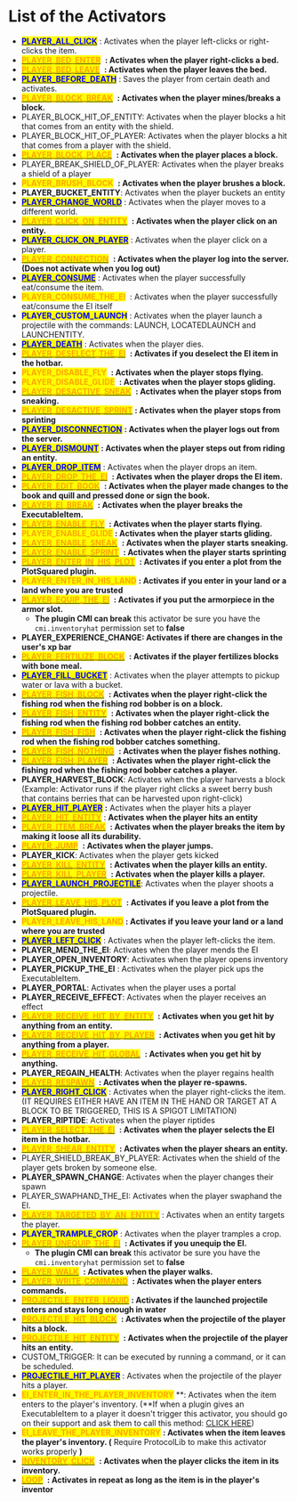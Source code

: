 # List of the Activators

* [<mark style="color:blue;">**PLAYER\_ALL\_CLICK**</mark>](list-of-the-activators.md#player\_all\_click) : Activates when the player left-clicks or right-clicks the item.
* [<mark style="color:orange;">**PLAYER\_BED\_ENTER**</mark>](list-of-the-activators.md#player\_bed\_enter) <img src="../../../.gitbook/assets/Executable Items Color3.png" alt="" data-size="line"> **: Activates when the player right-clicks a bed.**
* [<mark style="color:orange;">**PLAYER\_BED\_LEAVE**</mark>](list-of-the-activators.md#player\_bed\_leave) <img src="../../../.gitbook/assets/Executable Items Color3.png" alt="" data-size="line"> **: Activates when the player leaves the bed.**
* [<mark style="color:blue;">**PLAYER\_BEFORE\_DEATH**</mark>](list-of-the-activators.md#player\_before\_death) : Saves the player from certain death and activates.
* [<mark style="color:orange;">**PLAYER\_BLOCK\_BREAK**</mark>](list-of-the-activators.md#player\_block\_break) <img src="../../../.gitbook/assets/Executable Items Color3.png" alt="" data-size="line"> **: Activates when the player mines/breaks a block.**
* PLAYER\_BLOCK\_HIT\_OF\_ENTITY: Activates when the player blocks a hit that comes from an entity with the shield.
* PLAYER\_BLOCK\_HIT\_OF\_PLAYER: Activates when the player blocks a hit that comes from a player with the shield.
* [<mark style="color:orange;">**PLAYER\_BLOCK\_PLACE**</mark>](list-of-the-activators.md#player\_block\_place) <img src="../../../.gitbook/assets/Executable Items Color3.png" alt="" data-size="line"> **: Activates when the player places a block.**
* PLAYER\_BREAK\_SHIELD\_OF\_PLAYER: Activates when the player breaks a shield of a player
* <mark style="color:orange;">**PLAYER\_BRUSH\_BLOCK**</mark> <img src="../../../.gitbook/assets/Executable Items Color3.png" alt="" data-size="line"> **: Activates when the player brushes a block.**
* **PLAYER\_BUCKET\_ENTITY**: Activates when the player buckets an entity
* [<mark style="color:blue;">**PLAYER\_CHANGE\_WORLD**</mark>](list-of-the-activators.md#player\_change\_world) : Activates when the player moves to a different world.
* [<mark style="color:orange;">**PLAYER\_CLICK\_ON\_ENTITY**</mark>](list-of-the-activators.md#player\_click\_on\_entity) <img src="../../../.gitbook/assets/Executable Items Color3.png" alt="" data-size="line"> **: Activates when the player click on an entity.**
* [<mark style="color:blue;">**PLAYER\_CLICK\_ON\_PLAYER**</mark>](list-of-the-activators.md#player\_click\_on\_player) : Activates when the player click on a player.
* [<mark style="color:orange;">**PLAYER\_CONNECTION**</mark>](list-of-the-activators.md#player\_connection) <img src="../../../.gitbook/assets/Executable Items Color3.png" alt="" data-size="line"> **: Activates when the player log into the server. (Does not activate when you log out)**
* [<mark style="color:blue;">**PLAYER\_CONSUME**</mark>](list-of-the-activators.md#player\_consume) : Activates when the player successfully eat/consume the item.
* <mark style="color:orange;">**PLAYER\_CONSUME\_THE\_EI**</mark> <img src="../../../.gitbook/assets/Executable Items Color3.png" alt="" data-size="line"> : Activates when the player successfully eat/consume the EI itself
* <mark style="color:blue;">**PLAYER\_CUSTOM\_LAUNCH**</mark> : Activates when the player launch a projectile with the commands: LAUNCH, LOCATEDLAUNCH and LAUNCHENTITY.
* [<mark style="color:blue;">**PLAYER\_DEATH**</mark>](list-of-the-activators.md#player\_death) : Activates when the player dies.
* [<mark style="color:orange;">**PLAYER\_DESELECT\_THE\_EI**</mark>](list-of-the-activators.md#player\_deselect\_the\_ei) <img src="../../../.gitbook/assets/Executable Items Color3.png" alt="" data-size="line"> **: Activates if you deselect the EI item in the hotbar.**
* <mark style="color:orange;">**PLAYER\_DISABLE\_FLY**</mark> <img src="../../../.gitbook/assets/Executable Items Color3.png" alt="" data-size="line"> **: Activates when the player stops flying.**
* <mark style="color:orange;">**PLAYER\_DISABLE\_GLIDE**</mark> <img src="../../../.gitbook/assets/Executable Items Color3.png" alt="" data-size="line"> **: Activates when the player stops gliding.**
* [<mark style="color:orange;">**PLAYER\_DESACTIVE\_SNEAK**</mark>](list-of-the-activators.md#player\_desactive\_sneak) <img src="../../../.gitbook/assets/Executable Items Color3.png" alt="" data-size="line"> **: Activates when the player stops from sneaking.**&#x20;
* [<mark style="color:orange;">**PLAYER\_DESACTIVE\_SPRINT**</mark>](list-of-the-activators.md#player\_desactive\_sprint)<img src="../../../.gitbook/assets/Executable Items Color3.png" alt="" data-size="line"> **: Activates when the player stops from sprinting**
* [<mark style="color:blue;">**PLAYER\_DISCONNECTION**</mark>](list-of-the-activators.md#player\_deconnection) **: Activates when the player logs out from the server.**&#x20;
* [<mark style="color:blue;">**PLAYER\_DISMOUNT**</mark>](list-of-the-activators.md#player\_dismount) **: Activates when the player steps out from riding an entity.**&#x20;
* [<mark style="color:blue;">**PLAYER\_DROP\_ITEM**</mark>](list-of-the-activators.md#player\_drop\_item) : Activates when the player drops an item.
* [<mark style="color:orange;">**PLAYER\_DROP\_THE\_EI**</mark>](list-of-the-activators.md#player\_drop\_the\_ei) <img src="../../../.gitbook/assets/Executable Items Color3.png" alt="" data-size="line"> **: Activates when the player drops the EI item.**
* [<mark style="color:orange;">**PLAYER\_EDIT\_BOOK**</mark>](list-of-the-activators.md#player\_edit\_book) <img src="../../../.gitbook/assets/Executable Items Color3.png" alt="" data-size="line"> **: Activates when the player made changes to the book and quill and pressed done or sign the book.**
* [<mark style="color:orange;">**PLAYER\_EI\_BREAK**</mark>](list-of-the-activators.md#player\_item\_break) <img src="../../../.gitbook/assets/Executable Items Color3.png" alt="" data-size="line"> **: Activates when the player breaks the ExecutableItem.**
* [<mark style="color:orange;">**PLAYER\_ENABLE\_FLY**</mark>](list-of-the-activators.md#player\_active\_fly) <img src="../../../.gitbook/assets/Executable Items Color3.png" alt="" data-size="line"> **: Activates when the player starts flying.**
* <mark style="color:orange;">**PLAYER\_ENABLE\_GLIDE**</mark><img src="../../../.gitbook/assets/Executable Items Color3.png" alt="" data-size="line"> **: Activates when the player starts gliding.**
* [<mark style="color:orange;">**PLAYER\_ENABLE\_SNEAK**</mark>](list-of-the-activators.md#player\_active\_sneak) <img src="../../../.gitbook/assets/Executable Items Color3.png" alt="" data-size="line"> **: Activates when the player starts sneaking.**
* [<mark style="color:orange;">**PLAYER\_ENABLE\_SPRINT**</mark>](list-of-the-activators.md#player\_active\_sprint) <img src="../../../.gitbook/assets/Executable Items Color3.png" alt="" data-size="line"> **: Activates when the player starts sprinting**
* [<mark style="color:orange;">**PLAYER\_ENTER\_IN\_HIS\_PLOT**</mark>](list-of-the-activators.md#player\_enter\_in\_his\_plot) <img src="../../../.gitbook/assets/Executable Items Color3.png" alt="" data-size="line"> **: Activates if you enter a plot from the PlotSquared plugin.**
* <mark style="color:orange;">**PLAYER\_ENTER\_IN\_HIS\_LAND**</mark> <img src="../../../.gitbook/assets/Executable Items Color3.png" alt="" data-size="line">**: Activates if you enter in your land or a land where you are trusted**
* [<mark style="color:orange;">**PLAYER\_EQUIP\_THE\_EI**</mark>](list-of-the-activators.md#player\_equip\_the\_ei) <img src="../../../.gitbook/assets/Executable Items Color3.png" alt="" data-size="line"> **: Activates if you put the armorpiece in the armor slot.**
  * **The plugin CMI can break** this activator be sure you have the `cmi.inventoryhat` permission set to **false**&#x20;
* **PLAYER\_EXPERIENCE\_CHANGE: Activates if there are changes in the user's xp bar**
* [<mark style="color:orange;">**PLAYER\_FERTILIZE\_BLOCK**</mark>](list-of-the-activators.md#player\_fertilize\_block) <img src="../../../.gitbook/assets/Executable Items Color3.png" alt="" data-size="line"> **: Activates if the player fertilizes blocks with bone meal.**
* [<mark style="color:blue;">**PLAYER\_FILL\_BUCKET**</mark>](list-of-the-activators.md#player\_fill\_bucket) : Activates when the player attempts to pickup water or lava with a bucket.
* [<mark style="color:orange;">**PLAYER\_FISH\_BLOCK**</mark>](list-of-the-activators.md#player\_fish\_block) <img src="../../../.gitbook/assets/Executable Items Color3.png" alt="" data-size="line"> **: Activates when the player right-click the fishing rod when the fishing rod bobber is on a block.**
* [<mark style="color:orange;">**PLAYER\_FISH\_ENTITY**</mark>](list-of-the-activators.md#player\_fish\_entity) <img src="../../../.gitbook/assets/Executable Items Color3.png" alt="" data-size="line"> **: Activates when the player right-click the fishing rod when the fishing rod bobber catches an entity.**
* [<mark style="color:orange;">**PLAYER\_FISH\_FISH**</mark>](list-of-the-activators.md#player\_fish\_fish) <img src="../../../.gitbook/assets/Executable Items Color3.png" alt="" data-size="line"> **: Activates when the player right-click the fishing rod when the fishing rod bobber catches something.**
* [<mark style="color:orange;">**PLAYER\_FISH\_NOTHING**</mark>](list-of-the-activators.md#player\_fish\_nothing) <img src="../../../.gitbook/assets/Executable Items Color3.png" alt="" data-size="line"> **: Activates when the player fishes nothing.**
* [<mark style="color:orange;">**PLAYER\_FISH\_PLAYER**</mark>](list-of-the-activators.md#player\_fish\_player) <img src="../../../.gitbook/assets/Executable Items Color3.png" alt="" data-size="line"> **: Activates when the player right-click the fishing rod when the fishing rod bobber catches a player.**
* **PLAYER\_HARVEST\_BLOCK**: Activates when the player harvests a block (Example: Activator runs if the player right clicks a sweet berry bush that contains berries that can be harvested upon right-click)
* [<mark style="color:blue;">**PLAYER\_HIT\_PLAYER**</mark>](list-of-the-activators.md#player\_hit\_player) **:** Activates when the player hits a player
* [<mark style="color:orange;">**PLAYER\_HIT\_ENTITY**</mark>](list-of-the-activators.md#player\_hit\_entity) <img src="../../../.gitbook/assets/Executable Items Color3.png" alt="" data-size="line">: **Activates when the player hits an entity**&#x20;
* [<mark style="color:orange;">**PLAYER\_ITEM\_BREAK**</mark>](list-of-the-activators.md#player\_item\_break) <img src="../../../.gitbook/assets/Executable Items Color3.png" alt="" data-size="line"> **: Activates when the player breaks the item by making it loose all its durability.**
* [<mark style="color:orange;">**PLAYER\_JUMP**</mark>](list-of-the-activators.md#player\_jump) <img src="../../../.gitbook/assets/Executable Items Color3.png" alt="" data-size="line"> **: Activates when the player jumps.**
* **PLAYER\_KICK**: Activates when the player gets kicked
* [<mark style="color:orange;">**PLAYER\_KILL\_ENTITY**</mark>](list-of-the-activators.md#player\_kill\_entity) <img src="../../../.gitbook/assets/Executable Items Color3.png" alt="" data-size="line"> **: Activates when the player kills an entity.**
* [<mark style="color:orange;">**PLAYER\_KILL\_PLAYER**</mark>](list-of-the-activators.md#player\_kill\_player) <img src="../../../.gitbook/assets/Executable Items Color3.png" alt="" data-size="line"> **: Activates when the player kills a player.**
* [<mark style="color:blue;">**PLAYER\_LAUNCH\_PROJECTILE**</mark>](list-of-the-activators.md#player\_launch\_projectile): Activates when the player shoots a projectile.
* [<mark style="color:orange;">**PLAYER\_LEAVE\_HIS\_PLOT**</mark>](list-of-the-activators.md#player\_leave\_his\_plot) <img src="../../../.gitbook/assets/Executable Items Color3.png" alt="" data-size="line"> **: Activates if you leave a plot from the PlotSquared plugin.**
* <mark style="color:orange;">**PLAYER\_LEAVE\_HIS\_LAND**</mark> <img src="../../../.gitbook/assets/Executable Items Color3.png" alt="" data-size="line">**: Activates if you leave your land or a land where you are trusted**
* [<mark style="color:blue;">**PLAYER\_LEFT\_CLICK**</mark>](list-of-the-activators.md#player\_left\_click) : Activates when the player left-clicks the item.
* **PLAYER\_MEND\_THE\_EI**: Activates when the player mends the EI
* **PLAYER\_OPEN\_INVENTORY**: Activates when the player opens inventory
* **PLAYER\_PICKUP\_THE\_EI** : Activates when the player pick ups the ExecutableItem.
* **PLAYER\_PORTAL**: Activates when the player uses a portal
* **PLAYER\_RECEIVE\_EFFECT**: Activates when the player receives an effect
* [<mark style="color:orange;">**PLAYER\_RECEIVE\_HIT\_BY\_ENTITY**</mark>](list-of-the-activators.md#player\_receive\_hit\_by\_entity) <img src="../../../.gitbook/assets/Executable Items Color3.png" alt="" data-size="line"> **: Activates when you get hit by anything from an entity.**
* [<mark style="color:orange;">**PLAYER\_RECEIVE\_HIT\_BY\_PLAYER**</mark>](list-of-the-activators.md#player\_receive\_hit\_by\_player) <img src="../../../.gitbook/assets/Executable Items Color3.png" alt="" data-size="line"> **: Activates when you get hit by anything from a player.**
* [<mark style="color:orange;">**PLAYER\_RECEIVE\_HIT\_GLOBAL**</mark>](list-of-the-activators.md#player\_receive\_hit\_global) <img src="../../../.gitbook/assets/Executable Items Color3.png" alt="" data-size="line"> **: Activates when you get hit by anything.**
* **PLAYER\_REGAIN\_HEALTH**: Activates when the player regains health
* [<mark style="color:orange;">**PLAYER\_RESPAWN**</mark>](list-of-the-activators.md#player\_respawn) <img src="../../../.gitbook/assets/Executable Items Color3.png" alt="" data-size="line"> **: Activates when the player re-spawns.**
* [<mark style="color:blue;">**PLAYER\_RIGHT\_CLICK**</mark>](list-of-the-activators.md#player\_right\_click) : Activates when the player right-clicks the item. (IT REQUIRES EITHER HAVE AN ITEM IN THE HAND OR TARGET AT A BLOCK TO BE TRIGGERED, THIS IS A SPIGOT LIMITATION)
* **PLAYER\_RIPTIDE**: Activates when the player riptides
* [<mark style="color:orange;">**PLAYER\_SELECT\_THE\_EI**</mark>](list-of-the-activators.md#player\_select\_the\_ei) <img src="../../../.gitbook/assets/Executable Items Color3.png" alt="" data-size="line"> **: Activates when the player selects the EI item in the hotbar.**
* [<mark style="color:orange;">**PLAYER\_SHEAR\_ENTITY**</mark>](list-of-the-activators.md#player\_shear\_entity) <img src="../../../.gitbook/assets/Executable Items Color3.png" alt="" data-size="line"> **: Activates when the player shears an entity.**
* PLAYER\_SHIELD\_BREAK\_BY\_PLAYER: Activates when the shield of the player gets broken by someone else.
* **PLAYER\_SPAWN\_CHANGE**: Activates when the player changes their spawn
* PLAYER\_SWAPHAND\_THE\_EI: Activates when the player swaphand the EI.
* [<mark style="color:orange;">**PLAYER\_TARGETED\_BY\_AN\_ENTITY**</mark>](list-of-the-activators.md#player\_targeted\_by\_an\_entity) <img src="../../../.gitbook/assets/Executable Items Color3.png" alt="" data-size="line">: Activates when an entity targets the player.
* <mark style="color:blue;">**PLAYER\_TRAMPLE\_CROP**</mark> : Activates when the player tramples a crop.
* [<mark style="color:orange;">**PLAYER\_UNEQUIP\_THE\_EI**</mark>](list-of-the-activators.md#player\_unequip\_the\_ei) <img src="../../../.gitbook/assets/Executable Items Color3.png" alt="" data-size="line"> **: Activates if you unequip the EI.**
  * **The plugin CMI can break** this activator be sure you have the `cmi.inventoryhat` permission set to **false**&#x20;
* [<mark style="color:orange;">**PLAYER\_WALK**</mark>](list-of-the-activators.md#player\_walk) <img src="../../../.gitbook/assets/Executable Items Color3.png" alt="" data-size="line"> **: Activates when the player walks.**
* [<mark style="color:orange;">**PLAYER\_WRITE\_COMMAND**</mark>](list-of-the-activators.md#player\_write\_command) <img src="../../../.gitbook/assets/Executable Items Color3.png" alt="" data-size="line"> **: Activates when the player enters commands.**
* [<mark style="color:orange;">**PROJECTILE\_ENTER\_LIQUID**</mark>](list-of-the-activators.md#projectile\_enter\_liquid) <img src="../../../.gitbook/assets/Executable Items Color3.png" alt="" data-size="line">**: Activates if the launched projectile enters and stays long enough in water**
* [<mark style="color:orange;">**PROJECTILE\_HIT\_BLOCK**</mark>](list-of-the-activators.md#projectile\_hit\_block) <img src="../../../.gitbook/assets/Executable Items Color3.png" alt="" data-size="line"> **: Activates when the projectile of the player hits a block.**
* [<mark style="color:orange;">**PROJECTILE\_HIT\_ENTITY**</mark>](list-of-the-activators.md#projectile\_hit\_entity) <img src="../../../.gitbook/assets/Executable Items Color3.png" alt="" data-size="line"> **: Activates when the projectile of the player hits an entity.**
* CUSTOM\_TRIGGER: It can be executed by running a command, or it can be scheduled.
* [<mark style="color:blue;">**PROJECTILE\_HIT\_PLAYER**</mark>](list-of-the-activators.md#projectile\_hit\_player) : Activates when the projectile of the player hits a player.
* <mark style="color:orange;">**EI\_ENTER\_IN\_THE\_PLAYER\_INVENTORY**</mark><img src="../../../.gitbook/assets/Executable Items Color3.png" alt="" data-size="line"> **: Activates when the item enters to the player's inventory. (**If when a plugin gives an ExecutableItem to a player it doesn't trigger this activator, you should go on their support and ask them to call this method: [CLICK HERE](https://docs.ssomar.com/executableitems/developer-api#event-to-call-when-you-add-an-executableitem-in-a-player-inventory))
* <mark style="color:orange;">**EI\_LEAVE\_THE\_PLAYER\_INVENTORY**</mark><img src="../../../.gitbook/assets/Executable Items Color3.png" alt="" data-size="line"> **: Activates when the item leaves the player's inventory. (** Require ProtocolLib to make this activator works properly **)**
* [<mark style="color:orange;">**INVENTORY\_CLICK**</mark>](list-of-the-activators.md#inventory\_click) <img src="../../../.gitbook/assets/Executable Items Color3.png" alt="" data-size="line"> **: Activates when the player clicks the item in its inventory.**&#x20;
* [<mark style="color:orange;">**LOOP**</mark>](list-of-the-activators.md#loop) <img src="../../../.gitbook/assets/Executable Items Color3.png" alt="" data-size="line"> **: Activates in repeat as long as the item is in the player's inventor**
